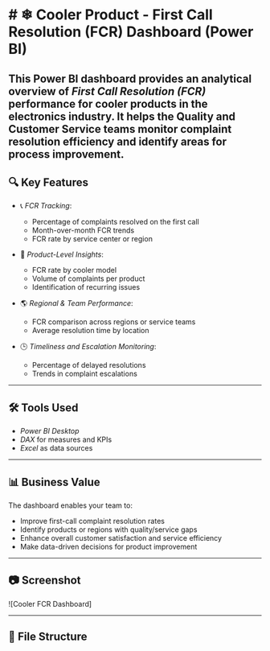 # # ❄ Cooler Product - First Call Resolution (FCR) Dashboard (Power BI)

This Power BI dashboard provides an analytical overview of *First Call Resolution (FCR)* performance for cooler products in the electronics industry.
It helps the Quality and Customer Service teams monitor complaint resolution efficiency and identify areas for process improvement.
---
## 🔍 Key Features
- 📞 *FCR Tracking*:
  - Percentage of complaints resolved on the first call
  - Month-over-month FCR trends
  - FCR rate by service center or region

- 🧊 *Product-Level Insights*:
  - FCR rate by cooler model
  - Volume of complaints per product
  - Identification of recurring issues

- 🌎 *Regional & Team Performance*:
  - FCR comparison across regions or service teams
  - Average resolution time by location

- 🕒 *Timeliness and Escalation Monitoring*:
  - Percentage of delayed resolutions
  - Trends in complaint escalations
---
## 🛠 Tools Used
- *Power BI Desktop*
- *DAX* for measures and KPIs
- *Excel* as data sources
---
## 📊 Business Value

The dashboard enables your team to:
- Improve first-call complaint resolution rates
- Identify products or regions with quality/service gaps
- Enhance overall customer satisfaction and service efficiency
- Make data-driven decisions for product improvement
---
## 📷 Screenshot 

![Cooler FCR Dashboard]

---

## 📁 File Structure
